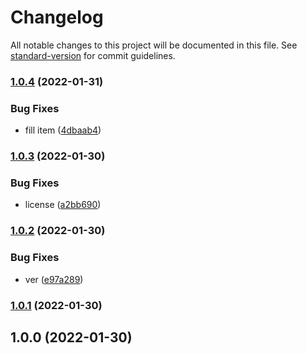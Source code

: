 # Changelog

All notable changes to this project will be documented in this file. See [standard-version](https://github.com/conventional-changelog/standard-version) for commit guidelines.

### [1.0.4](https://github.com/freedomsex/preload-api/compare/1.0.3...1.0.4) (2022-01-31)


### Bug Fixes

* fill item ([4dbaab4](https://github.com/freedomsex/preload-api/commit/4dbaab4544190892529883c7693f4f3cc7e635d0))

### [1.0.3](https://github.com/freedomsex/preload-api/compare/1.0.2...1.0.3) (2022-01-30)


### Bug Fixes

* license ([a2bb690](https://github.com/freedomsex/preload-api/commit/a2bb690f9b80ae3d8b3349bfac42b6c68a61a938))

### [1.0.2](https://github.com/freedomsex/preload-api/compare/1.0.1...1.0.2) (2022-01-30)


### Bug Fixes

* ver ([e97a289](https://github.com/freedomsex/preload-api/commit/e97a2897c301505e3c39e3fd3d6d31a4fc27b505))

### [1.0.1](https://github.com/freedomsex/preload-api/compare/1.0.0...1.0.1) (2022-01-30)

## 1.0.0 (2022-01-30)
